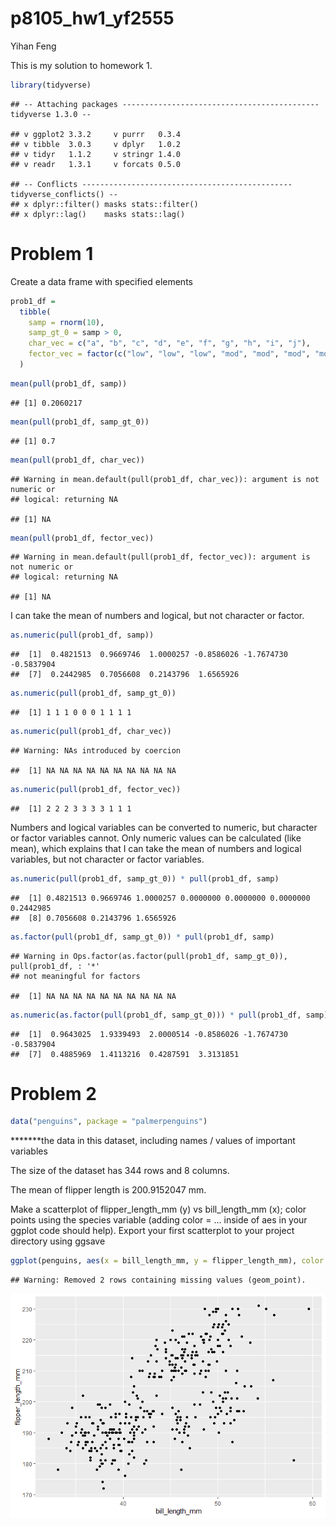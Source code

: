 p8105\_hw1\_yf2555
================
Yihan Feng

This is my solution to homework 1.

``` r
library(tidyverse)
```

    ## -- Attaching packages -------------------------------------------- tidyverse 1.3.0 --

    ## v ggplot2 3.3.2     v purrr   0.3.4
    ## v tibble  3.0.3     v dplyr   1.0.2
    ## v tidyr   1.1.2     v stringr 1.4.0
    ## v readr   1.3.1     v forcats 0.5.0

    ## -- Conflicts ----------------------------------------------- tidyverse_conflicts() --
    ## x dplyr::filter() masks stats::filter()
    ## x dplyr::lag()    masks stats::lag()

# Problem 1

Create a data frame with specified elements

``` r
prob1_df = 
  tibble(
    samp = rnorm(10),
    samp_gt_0 = samp > 0,
    char_vec = c("a", "b", "c", "d", "e", "f", "g", "h", "i", "j"),
    fector_vec = factor(c("low", "low", "low", "mod", "mod", "mod", "mod", "high", "high", "high"))
  )
```

``` r
mean(pull(prob1_df, samp))
```

    ## [1] 0.2060217

``` r
mean(pull(prob1_df, samp_gt_0))
```

    ## [1] 0.7

``` r
mean(pull(prob1_df, char_vec))
```

    ## Warning in mean.default(pull(prob1_df, char_vec)): argument is not numeric or
    ## logical: returning NA

    ## [1] NA

``` r
mean(pull(prob1_df, fector_vec))
```

    ## Warning in mean.default(pull(prob1_df, fector_vec)): argument is not numeric or
    ## logical: returning NA

    ## [1] NA

I can take the mean of numbers and logical, but not character or factor.

``` r
as.numeric(pull(prob1_df, samp))
```

    ##  [1]  0.4821513  0.9669746  1.0000257 -0.8586026 -1.7674730 -0.5837904
    ##  [7]  0.2442985  0.7056608  0.2143796  1.6565926

``` r
as.numeric(pull(prob1_df, samp_gt_0))
```

    ##  [1] 1 1 1 0 0 0 1 1 1 1

``` r
as.numeric(pull(prob1_df, char_vec))
```

    ## Warning: NAs introduced by coercion

    ##  [1] NA NA NA NA NA NA NA NA NA NA

``` r
as.numeric(pull(prob1_df, fector_vec))
```

    ##  [1] 2 2 2 3 3 3 3 1 1 1

Numbers and logical variables can be converted to numeric, but character
or factor variables cannot. Only numeric values can be calculated (like
mean), which explains that I can take the mean of numbers and logical
variables, but not character or factor variables.

``` r
as.numeric(pull(prob1_df, samp_gt_0)) * pull(prob1_df, samp)
```

    ##  [1] 0.4821513 0.9669746 1.0000257 0.0000000 0.0000000 0.0000000 0.2442985
    ##  [8] 0.7056608 0.2143796 1.6565926

``` r
as.factor(pull(prob1_df, samp_gt_0)) * pull(prob1_df, samp)
```

    ## Warning in Ops.factor(as.factor(pull(prob1_df, samp_gt_0)), pull(prob1_df, : '*'
    ## not meaningful for factors

    ##  [1] NA NA NA NA NA NA NA NA NA NA

``` r
as.numeric(as.factor(pull(prob1_df, samp_gt_0))) * pull(prob1_df, samp)
```

    ##  [1]  0.9643025  1.9339493  2.0000514 -0.8586026 -1.7674730 -0.5837904
    ##  [7]  0.4885969  1.4113216  0.4287591  3.3131851

# Problem 2

``` r
data("penguins", package = "palmerpenguins")
```

\*\*\*\*\*\*\*the data in this dataset, including names / values of
important variables

The size of the dataset has 344 rows and 8 columns.

The mean of flipper length is 200.9152047 mm.

Make a scatterplot of flipper\_length\_mm (y) vs bill\_length\_mm (x);
color points using the species variable (adding color = … inside of aes
in your ggplot code should help). Export your first scatterplot to your
project directory using ggsave

``` r
ggplot(penguins, aes(x = bill_length_mm, y = flipper_length_mm), color = penguins$species, na.rm = TRUE) + geom_point()
```

    ## Warning: Removed 2 rows containing missing values (geom_point).

![](p8105_hw1_yf2555_files/figure-gfm/scatterplot-1.png)<!-- -->
